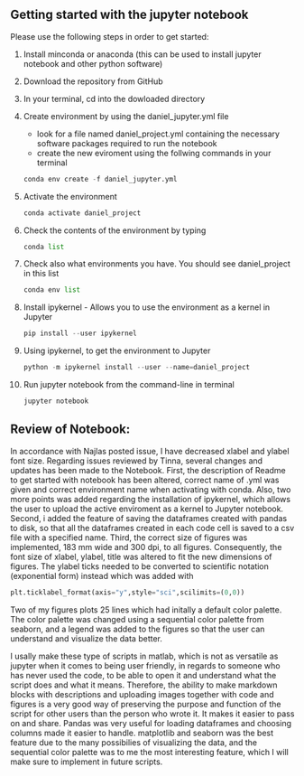 ## Getting started with the jupyter notebook

Please use the following steps in order to get started:

1. Install minconda or anaconda (this can be used to install jupyter notebook and other python software)

2. Download the repository from GitHub

3. In your terminal, cd into the dowloaded directory

4. Create environment by using the daniel_jupyter.yml  file

    - look for a file named daniel_project.yml containing the necessary software packages required to run the notebook
    - create the new eviroment using the follwing commands in your terminal

    ```.py
    conda env create -f daniel_jupyter.yml
    ```
5. Activate the environment

    ```.py
    conda activate daniel_project
    ```
6. Check the contents of the environment by typing

    ```.py
    conda list
    ```

7. Check also what environments you have. You should see daniel_project in this list

    ```.py
    conda env list
    ```
8. Install ipykernel - Allows you to use the environment as a kernel in Jupyter

    ```.py
    pip install --user ipykernel
    ```


9. Using ipykernel, to get the environment to Jupyter

    ```.py
    python -m ipykernel install --user --name=daniel_project
    ```

10. Run jupyter notebook from the command-line in terminal

    ```.py
    jupyter notebook
    ```
## Review of Notebook:

In accordance with Najlas posted issue, I have decreased xlabel and ylabel font size.
Regarding issues reviewed by Tinna, several changes and updates has been made to the Notebook. First, the description of Readme to get started with notebook has been altered, correct name of .yml was given and correct environment name when activating with conda. Also, two more points was added regarding the installation of ipykernel, which allows the user to upload the active enviroment as a kernel to Jupyter notebook. Second, i added the feature of saving the dataframes created with pandas to disk, so that all the dataframes created in each code cell is saved to a csv file with a specified name. Third, the correct size of figures was implemented, 183 mm wide and 300 dpi, to all figures. Consequently, the font size of xlabel, ylabel, title was altered to fit the new dimensions of figures. The ylabel ticks needed to be converted to scientific notation (exponential form) instead which was added with 

```.py
plt.ticklabel_format(axis="y",style="sci",scilimits=(0,0))
```
Two of my figures plots 25 lines which had initally a default color palette. The color palette was changed using a sequential color palette from seaborn, and a legend was added to the figures so that the user can understand and visualize the data better. 

I usally make these type of scripts in matlab, which is not as versatile as jupyter when it comes to being user friendly, in regards to someone who has never used the code, to be able to open it and understand what the script does and what it means. Therefore, the ability to make markdown blocks with descriptions and uploading images together with code and figures is a very good way of preserving the purpose and function of the script for other users than the person who wrote it. It makes it easier to pass on and share. Pandas was very useful for loading dataframes and choosing columns made it easier to handle. matplotlib and seaborn was the best feature due to the many possibilies of visualizing the data, and the sequential color palette was to me the most interesting feature, which I will make sure to implement in future scripts. 



